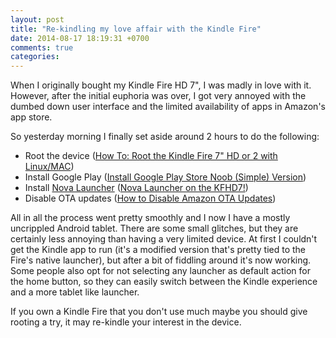 ```yaml
---
layout: post
title: "Re-kindling my love affair with the Kindle Fire"
date: 2014-08-17 18:19:31 +0700
comments: true
categories:
---
```

When I originally bought my Kindle Fire HD 7", I was madly in love with it. However, after the initial euphoria was over, I got very annoyed with the dumbed down user interface and the limited availability of apps in Amazon's app store.

So yesterday morning I finally set aside around 2 hours to do the following:

* Root the device ([How To: Root the Kindle Fire 7" HD or 2 with Linux/MAC](http://forum.xda-developers.com/showthread.php?t=2074565))
* Install Google Play ([Install Google Play Store Noob (Simple) Version](http://forum.xda-developers.com/showthread.php?t=2069329))
* Install [Nova Launcher](http://novalauncher.com/) ([Nova Launcher on the KFHD7!](http://forum.xda-developers.com/showthread.php?t=1955586))
* Disable OTA updates ([How to Disable Amazon OTA Updates](http://androidcowboy.com/2013/06/how-to-disable-amazon-ota-updates/))

All in all the process went pretty smoothly and I now I have a mostly uncrippled Android tablet. There are some small glitches, but they are certainly less annoying than having a very limited device. At first I couldn't get the Kindle app to run (it's a modified version that's pretty tied to the Fire's native launcher), but after a bit of fiddling around it's now working. Some people also opt for not selecting any launcher as default action for the home button, so they can easily switch between the Kindle experience and a more tablet like launcher.

If you own a Kindle Fire that you don't use much maybe you should give rooting a try, it may re-kindle your interest in the device.
